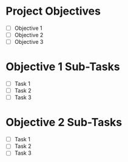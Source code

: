# Project Objectives

- [ ] Objective 1 
- [ ] Objective 2
- [ ] Objective 3

# Objective 1 Sub-Tasks

- [ ] Task 1
- [ ] Task 2
- [ ] Task 3

# Objective 2 Sub-Tasks

- [ ] Task 1
- [ ] Task 2
- [ ] Task 3
